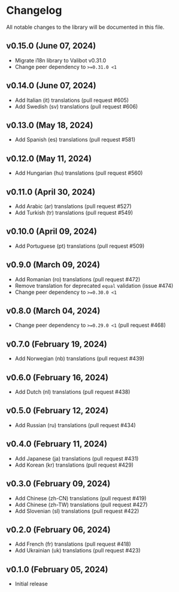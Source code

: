 # Changelog

All notable changes to the library will be documented in this file.

## v0.15.0 (June 07, 2024)

- Migrate i18n library to Valibot v0.31.0
- Change peer dependency to `>=0.31.0 <1`

## v0.14.0 (June 07, 2024)

- Add Italian (it) translations (pull request #605)
- Add Swedish (sv) translations (pull request #606)

## v0.13.0 (May 18, 2024)

- Add Spanish (es) translations (pull request #581)

## v0.12.0 (May 11, 2024)

- Add Hungarian (hu) translations (pull request #560)

## v0.11.0 (April 30, 2024)

- Add Arabic (ar) translations (pull request #527)
- Add Turkish (tr) translations (pull request #549)

## v0.10.0 (April 09, 2024)

- Add Portuguese (pt) translations (pull request #509)

## v0.9.0 (March 09, 2024)

- Add Romanian (ro) translations (pull request #472)
- Remove translation for deprecated `equal` validation (issue #474)
- Change peer dependency to `>=0.30.0 <1`

## v0.8.0 (March 04, 2024)

- Change peer dependency to `>=0.29.0 <1` (pull request #468)

## v0.7.0 (February 19, 2024)

- Add Norwegian (nb) translations (pull request #439)

## v0.6.0 (February 16, 2024)

- Add Dutch (nl) translations (pull request #438)

## v0.5.0 (February 12, 2024)

- Add Russian (ru) translations (pull request #434)

## v0.4.0 (February 11, 2024)

- Add Japanese (ja) translations (pull request #431)
- Add Korean (kr) translations (pull request #429)

## v0.3.0 (February 09, 2024)

- Add Chinese (zh-CN) translations (pull request #419)
- Add Chinese (zh-TW) translations (pull request #427)
- Add Slovenian (sl) translations (pull request #422)

## v0.2.0 (February 06, 2024)

- Add French (fr) translations (pull request #418)
- Add Ukrainian (uk) translations (pull request #423)

## v0.1.0 (February 05, 2024)

- Initial release
